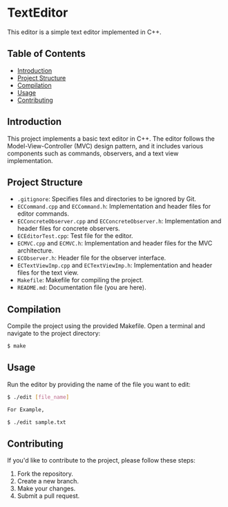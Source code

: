 # TextEditor

This editor is a simple text editor implemented in C++.

## Table of Contents

- [Introduction](#introduction)
- [Project Structure](#project-structure)
- [Compilation](#compilation)
- [Usage](#usage)
- [Contributing](#contributing)

## Introduction

This project implements a basic text editor in C++. The editor follows the Model-View-Controller (MVC) design pattern, and it includes various components such as commands, observers, and a text view implementation.

## Project Structure

- `.gitignore`: Specifies files and directories to be ignored by Git.
- `ECCommand.cpp` and `ECCommand.h`: Implementation and header files for editor commands.
- `ECConcreteObserver.cpp` and `ECConcreteObserver.h`: Implementation and header files for concrete observers.
- `ECEditorTest.cpp`: Test file for the editor.
- `ECMVC.cpp` and `ECMVC.h`: Implementation and header files for the MVC architecture.
- `ECObserver.h`: Header file for the observer interface.
- `ECTextViewImp.cpp` and `ECTextViewImp.h`: Implementation and header files for the text view.
- `Makefile`: Makefile for compiling the project.
- `README.md`: Documentation file (you are here).

## Compilation

Compile the project using the provided Makefile. Open a terminal and navigate to the project directory:

```bash
$ make
```
## Usage

Run the editor by providing the name of the file you want to edit:
```bash
$ ./edit [file_name]

For Example,

$ ./edit sample.txt
```

## Contributing
If you'd like to contribute to the project, please follow these steps:

1. Fork the repository.
2. Create a new branch.
3. Make your changes.
4. Submit a pull request.


